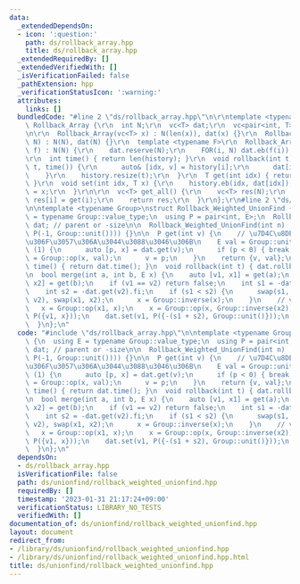 ```yaml
---
data:
  _extendedDependsOn:
  - icon: ':question:'
    path: ds/rollback_array.hpp
    title: ds/rollback_array.hpp
  _extendedRequiredBy: []
  _extendedVerifiedWith: []
  _isVerificationFailed: false
  _pathExtension: hpp
  _verificationStatusIcon: ':warning:'
  attributes:
    links: []
  bundledCode: "#line 2 \"ds/rollback_array.hpp\"\n\r\ntemplate <typename T>\r\nstruct\
    \ Rollback_Array {\r\n  int N;\r\n  vc<T> dat;\r\n  vc<pair<int, T>> history;\r\
    \n\r\n  Rollback_Array(vc<T> x) : N(len(x)), dat(x) {}\r\n  Rollback_Array(int\
    \ N) : N(N), dat(N) {}\r\n  template <typename F>\r\n  Rollback_Array(int N, F\
    \ f) : N(N) {\r\n    dat.reserve(N);\r\n    FOR(i, N) dat.eb(f(i));\r\n  }\r\n\
    \r\n  int time() { return len(history); }\r\n  void rollback(int t) {\r\n    FOR_R(i,\
    \ t, time()) {\r\n      auto& [idx, v] = history[i];\r\n      dat[idx] = v;\r\n\
    \    }\r\n    history.resize(t);\r\n  }\r\n  T get(int idx) { return dat[idx];\
    \ }\r\n  void set(int idx, T x) {\r\n    history.eb(idx, dat[idx]);\r\n    dat[idx]\
    \ = x;\r\n  }\r\n\r\n  vc<T> get_all() {\r\n    vc<T> res(N);\r\n    FOR(i, N)\
    \ res[i] = get(i);\r\n    return res;\r\n  }\r\n};\r\n#line 2 \"ds/unionfind/rollback_weighted_unionfind.hpp\"\
    \n\ntemplate <typename Group>\nstruct Rollback_Weighted_UnionFind {\n  using E\
    \ = typename Group::value_type;\n  using P = pair<int, E>;\n  Rollback_Array<P>\
    \ dat; // parent or -size\n\n  Rollback_Weighted_UnionFind(int n) : dat(vc<P>(n,\
    \ P(-1, Group::unit()))) {}\n\n  P get(int v) {\n    // \u7D4C\u8DEF\u5727\u7E2E\
    \u306F\u3057\u306A\u3044\u3088\u3046\u306B\n    E val = Group::unit();\n    while\
    \ (1) {\n      auto [p, x] = dat.get(v);\n      if (p < 0) { break; }\n      val\
    \ = Group::op(x, val);\n      v = p;\n    }\n    return {v, val};\n  }\n\n  int\
    \ time() { return dat.time(); }\n  void rollback(int t) { dat.rollback(t); }\n\
    \n  bool merge(int a, int b, E x) {\n    auto [v1, x1] = get(a);\n    auto [v2,\
    \ x2] = get(b);\n    if (v1 == v2) return false;\n    int s1 = -dat.get(v1).fi;\n\
    \    int s2 = -dat.get(v2).fi;\n    if (s1 < s2) {\n      swap(s1, s2), swap(v1,\
    \ v2), swap(x1, x2);\n      x = Group::inverse(x);\n    }\n    // v1 <- v2\n \
    \   x = Group::op(x1, x);\n    x = Group::op(x, Group::inverse(x2));\n    dat.set(v2,\
    \ P({v1, x}));\n    dat.set(v1, P({-(s1 + s2), Group::unit()}));\n    return true;\n\
    \  }\n};\n"
  code: "#include \"ds/rollback_array.hpp\"\n\ntemplate <typename Group>\nstruct Rollback_Weighted_UnionFind\
    \ {\n  using E = typename Group::value_type;\n  using P = pair<int, E>;\n  Rollback_Array<P>\
    \ dat; // parent or -size\n\n  Rollback_Weighted_UnionFind(int n) : dat(vc<P>(n,\
    \ P(-1, Group::unit()))) {}\n\n  P get(int v) {\n    // \u7D4C\u8DEF\u5727\u7E2E\
    \u306F\u3057\u306A\u3044\u3088\u3046\u306B\n    E val = Group::unit();\n    while\
    \ (1) {\n      auto [p, x] = dat.get(v);\n      if (p < 0) { break; }\n      val\
    \ = Group::op(x, val);\n      v = p;\n    }\n    return {v, val};\n  }\n\n  int\
    \ time() { return dat.time(); }\n  void rollback(int t) { dat.rollback(t); }\n\
    \n  bool merge(int a, int b, E x) {\n    auto [v1, x1] = get(a);\n    auto [v2,\
    \ x2] = get(b);\n    if (v1 == v2) return false;\n    int s1 = -dat.get(v1).fi;\n\
    \    int s2 = -dat.get(v2).fi;\n    if (s1 < s2) {\n      swap(s1, s2), swap(v1,\
    \ v2), swap(x1, x2);\n      x = Group::inverse(x);\n    }\n    // v1 <- v2\n \
    \   x = Group::op(x1, x);\n    x = Group::op(x, Group::inverse(x2));\n    dat.set(v2,\
    \ P({v1, x}));\n    dat.set(v1, P({-(s1 + s2), Group::unit()}));\n    return true;\n\
    \  }\n};\n"
  dependsOn:
  - ds/rollback_array.hpp
  isVerificationFile: false
  path: ds/unionfind/rollback_weighted_unionfind.hpp
  requiredBy: []
  timestamp: '2023-01-31 21:17:24+09:00'
  verificationStatus: LIBRARY_NO_TESTS
  verifiedWith: []
documentation_of: ds/unionfind/rollback_weighted_unionfind.hpp
layout: document
redirect_from:
- /library/ds/unionfind/rollback_weighted_unionfind.hpp
- /library/ds/unionfind/rollback_weighted_unionfind.hpp.html
title: ds/unionfind/rollback_weighted_unionfind.hpp
---
```

